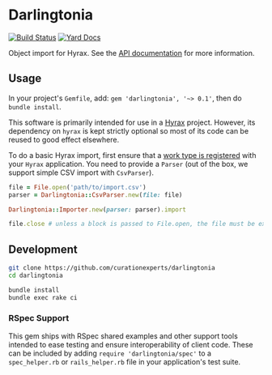 Darlingtonia
============
[![Build Status](https://travis-ci.org/curationexperts/darlingtonia.svg?branch=master)](https://travis-ci.org/curationexperts/darlingtonia)
[![Yard Docs](http://img.shields.io/badge/yard-docs-blue.svg)](http://www.rubydoc.info/gems/darlingtonia)

Object import for Hyrax. See the [API documentation](https://www.rubydoc.info/gems/darlingtonia) for more
information.

Usage
-----

In your project's `Gemfile`, add: `gem 'darlingtonia', '~> 0.1'`, then do `bundle install`.


This software is primarily intended for use in a [Hyrax](https://github.com/samvera/hyrax) project.
However, its dependency on `hyrax` is kept strictly optional so most of its code can be reused to
good effect elsewhere.

To do a basic Hyrax import, first ensure that a [work type is registered](http://www.rubydoc.info/github/samvera/hyrax/Hyrax/Configuration#register_curation_concern-instance_method)
with your `Hyrax` application. You need to provide a `Parser` (out of the box, we support simple CSV
import with `CsvParser`).

```ruby
file = File.open('path/to/import.csv')
parser = Darlingtonia::CsvParser.new(file: file)

Darlingtonia::Importer.new(parser: parser).import

file.close # unless a block is passed to File.open, the file must be explicitly closed
```

Development
-----------

```sh
git clone https://github.com/curationexperts/darlingtonia
cd darlingtonia

bundle install
bundle exec rake ci
```

### RSpec Support

This gem ships with RSpec shared examples and other support tools intended to ease testing and ensure
interoperability of client code. These can be included by adding `require 'darlingtonia/spec'` to a
`spec_helper.rb` or `rails_helper.rb` file in your application's test suite.
